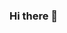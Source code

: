### Hi there 👋

<!--
**aisimon/aisimon** is a ✨ _special_ ✨ repository because its `README.md` (this file) appears on your GitHub profile.

- 🌱 I’m currently learning Vue.js
- ⚡ Fun fact: I know PHP, MySQL, SlimMicroframe, AngularJS, Javascript, Java, GoogleCloud, ColdFusionMX, Db2, Cognos, ETL, BI, Zoho
- 🤔 I am reading ...

Sorting and Algorithm
https://visualgo.net/en/sorting?slide=1-1

### Reading List

- https://www.slimframework.com/docs/v4/
- https://paragonie.com/blog/2015/05/preventing-sql-injection-in-php-applications-easy-and-definitive-guide
- https://www.doctrine-project.org/projects/doctrine-orm/en/2.11/tutorials/getting-started.html#what-is-doctrine

Storyboard on UI
- https://govuk-react.github.io/govuk-react/?path=/story/welcome--page
- https://storybook.js.org/showcase/ (showcase)


Updated on 09.05.2022
